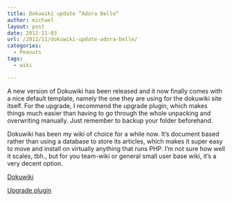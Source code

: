 ```yaml
---
title: Dokuwiki update “Adora Belle”
author: michael
layout: post
date: 2012-11-03
url: /2012/11/dokuwiki-update-adora-belle/
categories:
  - Peanuts
tags:
  - wiki

---
```

A new version of Dokuwiki has been released and it now finally comes with a nice default template, namely the one they are using for the dokuwiki site itself. For the upgrade, I recommend the upgrade plugin, which makes things much easier than having to go through the whole unpacking and overwriting manually. Just remember to backup your folder beforehand.

Dokuwiki has been my wiki of choice for a while now. It&#8217;s document based rather than using a database to store its articles, which makes it super easy to move and install on virtually anything that runs PHP. I&#8217;m not sure how well it scales, tbh., but for you team-wiki or general small user base wiki, it&#8217;s a very decent option.

[Dokuwiki](http://www.splitbrain.org/projects/dokuwiki)

[Upgrade plugin](https://www.dokuwiki.org/plugin:upgrade)
